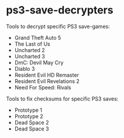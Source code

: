 # ps3-save-decrypters

Tools to decrypt specific PS3 save-games:
- Grand Theft Auto 5
- The Last of Us
- Uncharted 2
- Uncharted 3
- DmC: Devil May Cry
- Diablo 3
- Resident Evil HD Remaster
- Resident Evil Revelations 2
- Need For Speed: Rivals

Tools to fix checksums for specific PS3 saves:
- Prototype 1
- Prototype 2
- Dead Space 2
- Dead Space 3
